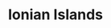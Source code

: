 ---
layout: guide
id: ionian
title: Ionian Islands
nav: true
nav-order: 2

overview:
  title: Ionian Islands
  great-for: Beaches, Peace and Quiet, Food and Drink

banner:
  title-sup: Spotlight on

pre-intro: It’s been a long wait, but iconic summer getaways are starting to re-open. But where to go?
intro: Clutching to the northwest of the mainland, the Ionian islands are an unrivalled mix of outstanding island beauty and bustling, beautiful towns waiting to be explored. The cooler climate fosters verdant sprawls of forests and olive and cypress trees, and the water’s edge promises some of the best beaches in Greece. The Italians, French and British all laid claim to the islands over the decades, and this fusion of tastes and styles can still be found in the architecture and food; it’s these things that really set the Ionian islands apart. So if you’re planning that first, long-awaited getaway, there’s no better place to start than this remarkable island chain.


sections:

  - id: corfu
    type: large
    title: Corfu
    description: Once a stop-off for a wearied Odysseus, Corfu is an iconic destination that has topped the list of go-to Greek islands for decades. Away from the party capital to the south, the rest of Corfu is an enchanting mix of mountain villages, Venetian fortresses, stunning coastline and cosmopolitan flair. With a principal town that offers fashionable shopping, cafes and cocktails, Corfu mixes elegant towns with jaw-dropping countryside and coastline. The top half of the island faces Albania, which culture hounds can take full advantage of.
    pois:
      - title: Corfu Town
        id: corfu-town
        description: Bookended by twin mountains that host vast fortresses, Corfu Town is a maze of Venetian marble and terracotta splendour. Boutique shopping and the finest restaurants on the island hide amongst the effortlessly picturesque streets, offering days of exploration. From museums to cocktail bars, Corfu Town is a glamorous starlet of the Ionian Islands.
      - title: Old Perithia
        id: old-perithia
        description: An enchanting ghost town, Old Perithia is a mountain village left largely abandoned. Crumbling Venetian buildings leave gaps filled by the rolling hills of the surroundings, making for stunning views. A handful of tavernas offer delicious mountain fare in an irresistibly charming setting. Old Perithia also acts as a great base camp for a hike to the top of Mount Pantokrator.
      - title: Kassiopi
        id: kassiopi
        description: This charming north coast town has been a go-to resort since Roman times, with emperor’s Tiberius and Nero both having visited. Its historic popularity belies its small-town beauty, with a small picturesque harbour peaked by a Byzantine ruin of a castle. A small selection of tavernas and bars offer romantic evenings following days on exquisite beaches nearby.
      - title: Angelokastro
        id: angelokastro
        description: Peering out from its lofty position atop a hilly outcrop, Angelokastro treats any visitor to sublime views over the deep-blue sea and rocky coastline. Climb to the acropolis and wander through the thick defences of this Byzantine castle, a pivotal defender during Turkish invasion. It’s a formidable sight of kind of stoic grandeur, with views to die for.
      - title: Paleokastritsa Beach
        id: paleokastritsa-beach
        description: Some of the finest beaches in Greece are found in Corfu and the collection of Paleokastritsa are the best on the island. This stretch of coast features typically stunning Greek beaches, where transparent waters break onto white sands. Tavernas line the front for refreshing bites in gorgeous surroundings. Check out Lagrotta for diving, a rocky outcrop framed by cliffs that is simply mesmerizing.
      - title: Canal d’Amour
        id: canal-d-amour
        description: Paleokastritsa may have the most gorgeous beaches on Corfu, but Canal d’Amour is so unique it certainly stands to contest that other beach idyll. Two juts of land fling forward into the sea, creating a small canal of water with a quaint beach on one end. The name derives from the tradition that couples who swim down the canal will soon be married. Explore hidden swim-in caves, and relax in the startling beauty of this coastline.

  - id: kefalonia
    type: large
    title: Kefalonia
    description: A truly beautiful Ionian island, Kefalonia retains much of its rural charms. This authentic slice of Greek heaven has been spared from vast developments, offering true Greek glamour at every turn. It’s unsurprising, therefore, that it was used as the setting for Captain Corelli’s Mandolin – the picturesque surroundings perfectly frame the romance in the film. A rugged, mountainous interior spills out to flowing vineyards, finished by quiet coves that hide gorgeous beaches. For true, dare we say authentic island delights, head to Kefalonia.
    pois:
      - title: Argostoli
        id: argostoli
        description: As the 1953 earthquake flattened the town, Argostoli was rebuilt with smart pedestrianised streets that now offer stylish shopping, interspersed by the soft rumble of cafes hosting gossiping yayás. Plateia Valianou is awash with diners and in the summer is alive with the sound of guitars and mandolins from busking Kantadoroi, singing traditional songs that impart a romance over this charming town.
      - title: Myrtos Beach
        id: myrtos-beach
        description: One of Greece’s most stunning beaches, Myrtos lies at the bottom of vast limestone walls. A cherished beauty spot, take the meandering path down the steep slopes and sink back into a sunlounger on this sublime stretch of sand.
      - title: Robola Winery
        id: robola-winery
        description: A cooperative of vineyards high in the verdant mountains above Argostoli harvest a rather special grape. Said to have been introduced by the Venetians, the Robola grape is pressed to create a unique, dry white that is a must-try when in Kefalonia.
      - title: Assos
        id: assos
        description: A stupendously charming village that straddles a quiet bay, with delightful restaurants offering superlative waterfront dining. Head to the looming peninsula that juts into the sea and walk to the acropolis along tree-lined paths with stunning views over the deep-blue waters. At the top you’ll find the Castle of Assos, which again offers prime views over the Ionian.

  - id: zakynthos
    type: medium
    title: Zakynthos
    subtitle: Unparalleled beauty awaits
    description: Zakynthos - or Zante as it is also known - has the unfortunate ability of conjuring images of package holidays and big, concrete developments. Commercialisation may have hit a corner in the southeast of the island, but it’s relatively simple to avoid. The interior and northern coastlines are wild, untamed and simply stunning. Sample locally made olive oil and wine in small village shops, explore mountainside towns and sprawling cypress-covered valleys, for an effortlessly-charming rural experience. In Zakynthos Town, strut old town squares trimmed in neoclassical style, bouncing between lively bars and delicious restaurants. Its rich culture and arcaded streets make the town a glamorous destination for fashionable Ionian explorers.

  - id: lefkada
    type: small
    title: Lefkada
    description: Lefkada remains relatively untouched by tourists, yet offers a landscape as beautiful as any in the Ionian. The western coastline hides some stunning beaches, whereas the interior sees shepherds tending to their flock and villages that time seemingly forgot. Connected to the mainland and with a great capital town to explore, Lefkada is a great Ionian pick.

  - id: ithaca
    type: small
    title: Ithaca
    description: An enchanting island that floats in the gap between Kefalonia and the mainland, Ithaca is a place of  myths and legends. Odysseus’ home, where Penelope tricked an army of suitors waiting on his eventual return, Ithaca plays to these ancient stories in the ruins that have been unearthed across the small island. Legends aside, it’s also effortlessly beautiful, with dream-like beaches lapped by azure waters - no wonder Odysseus was so keen to return.

  - id: paxos
    type: small
    title: Paxos
    description: The smallest island chain in the Ionian is a true gem. Created by Poseidon as he thrust his trident into the sea off of Corfu, Paxi offers sleepy Italianate harbour villages, ancient olive groves and breathtaking beaches. It’s smaller neighbour, antipaxos, is known for its stellar wine. Grottoes and caves direct small boats to hidden beaches, where back on land seafood is freshly served in a handful of great restaurants.

  - id: kythera
    type: small
    title: Kythera
    description: If you’re looking for a secluded spot, don’t overlook the remote island of Kythera. It may need a little extra planning to get to, but you’ll be rewarded with a choice of isolated, gorgeous beaches, hidden-away mountain villages to explore, and breathtaking inland gorges studded with flowing waterfalls. The main town offers old-world Greek charms, with traditional restaurants, handmade crafts, and a Venetian fortress keeping watch.

  - id: meganisi
    type: small
    title: Meganisi
    description: This small island just off the coast of Lefkada is a serene idyll perfect for a relaxing escape. Quiet coves and pretty beaches are a given, with the small port towns offering waterfront dining for unforgettable sunset evenings. Even if you visit for a day from Lefkada, Meganisi is guaranteed to woo with its wonderfully slow pace; a perfect treat for that first island escape.

  - id: mathraki
    type: small
    title: Mathraki
    description: This lush island off the coast of Corfu is well off the beaten tourist path. A relatively low number of Corfu day-trippers delight at the peace found on this verdant island, with overnighters staying to get away from it all. There’s not much in the way of transport across the island, adding to that untamed quality. It’s a perfect destination for rural hikes to secluded beaches, where you can find your very own private paradise.
---
